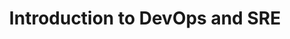 ---
type: "course"
title: "Introduction to DevOps and SRE"
description: "This module introduces the principles and practices of DevOps and Site Reliability Engineering (SRE), focusing on their impact on software development and operations."
level: "beginner"
weight: 2
tags: ["devops", "SRE"]
categories: "devops"
banner: "sre-k8s.svg"
---